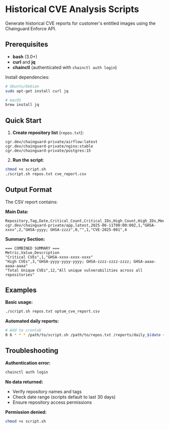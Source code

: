 # Historical CVE Analysis Scripts

Generate historical CVE reports for customer's entitled images using the Chainguard Enforce API.

## Prerequisites

- **bash** (3.0+)
- **curl** and **jq**
- **chainctl** (authenticated with `chainctl auth login`)

Install dependencies:
```bash
# Ubuntu/Debian
sudo apt-get install curl jq

# macOS
brew install jq
```

## Quick Start

1. **Create repository list** (`repos.txt`):
```
cgr.dev/chainguard-private/airflow:latest
cgr.dev/chainguard-private/nginx:stable
cgr.dev/chainguard-private/postgres:15
```

2. **Run the script**:
```bash
chmod +x script.sh
./script.sh repos.txt cve_report.csv
```

## Output Format

The CSV report contains:

**Main Data:**
```csv
Repository,Tag,Date,Critical_Count,Critical_IDs,High_Count,High_IDs,Medium_Count,Medium_IDs,Low_Count,Low_IDs,Total_Count
cgr.dev/chainguard-private/app,latest,2025-06-11T00:00:00Z,1,"GHSA-xxxx",2,"GHSA-yyyy; GHSA-zzzz",0,"",1,"CVE-2025-001",4
```

**Summary Section:**
```csv
=== COMBINED SUMMARY ===
Metric,Value,Description
"Critical CVEs",1,"GHSA-xxxx-xxxx-xxxx"
"High CVEs",3,"GHSA-yyyy-yyyy-yyyy; GHSA-zzzz-zzzz-zzzz; GHSA-aaaa-aaaa-aaaa"
"Total Unique CVEs",12,"All unique vulnerabilities across all repositories"
```

## Examples

**Basic usage:**
```bash
./script.sh repos.txt optum_cve_report.csv
```

**Automated daily reports:**
```bash
# Add to crontab
0 6 * * * /path/to/script.sh /path/to/repos.txt /reports/daily_$(date +\%Y\%m\%d).csv
```

## Troubleshooting

**Authentication error:**
```bash
chainctl auth login
```

**No data returned:**
- Verify repository names and tags
- Check date range (scripts default to last 30 days)
- Ensure repository access permissions

**Permission denied:**
```bash
chmod +x script.sh
```
